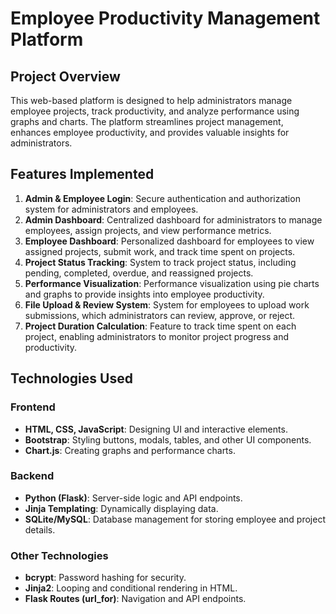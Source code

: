 # Employee Productivity Management Platform

## Project Overview
This web-based platform is designed to help administrators manage employee projects, track productivity, and analyze performance using graphs and charts. The platform streamlines project management, enhances employee productivity, and provides valuable insights for administrators.

## Features Implemented
1. **Admin & Employee Login**: Secure authentication and authorization system for administrators and employees.
2. **Admin Dashboard**: Centralized dashboard for administrators to manage employees, assign projects, and view performance metrics.
3. **Employee Dashboard**: Personalized dashboard for employees to view assigned projects, submit work, and track time spent on projects.
4. **Project Status Tracking**: System to track project status, including pending, completed, overdue, and reassigned projects.
5. **Performance Visualization**: Performance visualization using pie charts and graphs to provide insights into employee productivity.
6. **File Upload & Review System**: System for employees to upload work submissions, which administrators can review, approve, or reject.
7. **Project Duration Calculation**: Feature to track time spent on each project, enabling administrators to monitor project progress and productivity.

## Technologies Used
### Frontend
* **HTML, CSS, JavaScript**: Designing UI and interactive elements.
* **Bootstrap**: Styling buttons, modals, tables, and other UI components.
* **Chart.js**: Creating graphs and performance charts.

### Backend
* **Python (Flask)**: Server-side logic and API endpoints.
* **Jinja Templating**: Dynamically displaying data.
* **SQLite/MySQL**: Database management for storing employee and project details.

### Other Technologies
* **bcrypt**: Password hashing for security.
* **Jinja2**: Looping and conditional rendering in HTML.
* **Flask Routes (url_for)**: Navigation and API endpoints.
